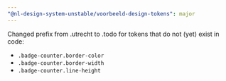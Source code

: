 ```yaml
---
"@nl-design-system-unstable/voorbeeld-design-tokens": major
---
```


Changed prefix from .utrecht to .todo for tokens that do not (yet) exist in code:

- `.badge-counter.border-color`
- `.badge-counter.border-width`
- `.badge-counter.line-height`
